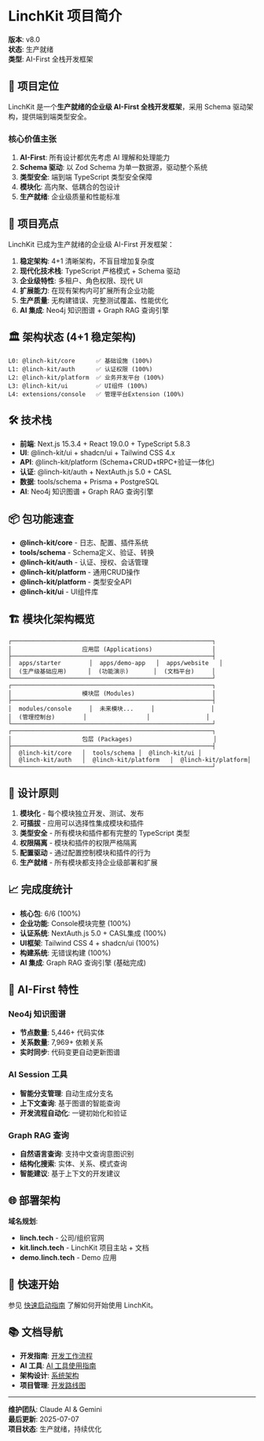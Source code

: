# LinchKit 项目简介

**版本**: v8.0  
**状态**: 生产就绪  
**类型**: AI-First 全栈开发框架

## 🎯 项目定位

LinchKit 是一个**生产就绪的企业级 AI-First 全栈开发框架**，采用 Schema 驱动架构，提供端到端类型安全。

### 核心价值主张

1. **AI-First**: 所有设计都优先考虑 AI 理解和处理能力
2. **Schema 驱动**: 以 Zod Schema 为单一数据源，驱动整个系统
3. **类型安全**: 端到端 TypeScript 类型安全保障
4. **模块化**: 高内聚、低耦合的包设计
5. **生产就绪**: 企业级质量和性能标准

## 🌟 项目亮点

LinchKit 已成为生产就绪的企业级 AI-First 开发框架：

1. **稳定架构**: 4+1 清晰架构，不盲目增加复杂度
2. **现代化技术栈**: TypeScript 严格模式 + Schema 驱动
3. **企业级特性**: 多租户、角色权限、现代 UI
4. **扩展能力**: 在现有架构内可扩展所有企业功能
5. **生产质量**: 无构建错误、完整测试覆盖、性能优化
6. **AI 集成**: Neo4j 知识图谱 + Graph RAG 查询引擎

## 🏛️ 架构状态 (4+1 稳定架构)

```
L0: @linch-kit/core      ✅ 基础设施 (100%)
L1: @linch-kit/auth      ✅ 认证权限 (100%)
L2: @linch-kit/platform  ✅ 业务开发平台 (100%)
L3: @linch-kit/ui        ✅ UI组件 (100%)
L4: extensions/console   ✅ 管理平台Extension (100%)
```

## 🛠️ 技术栈

- **前端**: Next.js 15.3.4 + React 19.0.0 + TypeScript 5.8.3
- **UI**: @linch-kit/ui + shadcn/ui + Tailwind CSS 4.x
- **API**: @linch-kit/platform (Schema+CRUD+tRPC+验证一体化)
- **认证**: @linch-kit/auth + NextAuth.js 5.0 + CASL
- **数据**: tools/schema + Prisma + PostgreSQL
- **AI**: Neo4j 知识图谱 + Graph RAG 查询引擎

## 📦 包功能速查

- **@linch-kit/core** - 日志、配置、插件系统
- **tools/schema** - Schema定义、验证、转换
- **@linch-kit/auth** - 认证、授权、会话管理
- **@linch-kit/platform** - 通用CRUD操作
- **@linch-kit/platform** - 类型安全API
- **@linch-kit/ui** - UI组件库

## 🏗️ 模块化架构概览

```
┌─────────────────────────────────────────────────────────┐
│                    应用层 (Applications)                 │
├─────────────────────────────────────────────────────────┤
│  apps/starter        │  apps/demo-app   │  apps/website   │
│  (生产级基础应用)      │  (功能演示)       │  (文档平台)     │
└─────────────────────────────────────────────────────────┘
┌─────────────────────────────────────────────────────────┐
│                    模块层 (Modules)                      │
├─────────────────────────────────────────────────────────┤
│  modules/console     │  未来模块...     │                │
│  (管理控制台)        │                 │                │
└─────────────────────────────────────────────────────────┘
┌─────────────────────────────────────────────────────────┐
│                    包层 (Packages)                       │
├─────────────────────────────────────────────────────────┤
│  @linch-kit/core   │  tools/schema │  @linch-kit/ui │
│  @linch-kit/auth   │  @linch-kit/platform   │  @linch-kit/platform│
└─────────────────────────────────────────────────────────┘
```

## 🎯 设计原则

1. **模块化** - 每个模块独立开发、测试、发布
2. **可插拔** - 应用可以选择性集成模块和插件
3. **类型安全** - 所有模块和插件都有完整的 TypeScript 类型
4. **权限隔离** - 模块和插件的权限严格隔离
5. **配置驱动** - 通过配置控制模块和插件的行为
6. **生产就绪** - 所有模块都支持企业级部署和扩展

## 📈 完成度统计

- **核心包**: 6/6 (100%)
- **企业功能**: Console模块完整 (100%)
- **认证系统**: NextAuth.js 5.0 + CASL集成 (100%)
- **UI框架**: Tailwind CSS 4 + shadcn/ui (100%)
- **构建系统**: 无错误构建 (100%)
- **AI 集成**: Graph RAG 查询引擎 (基础完成)

## 🚀 AI-First 特性

### Neo4j 知识图谱

- **节点数量**: 5,446+ 代码实体
- **关系数量**: 7,969+ 依赖关系
- **实时同步**: 代码变更自动更新图谱

### AI Session 工具

- **智能分支管理**: 自动生成分支名
- **上下文查询**: 基于图谱的智能查询
- **开发流程自动化**: 一键初始化和验证

### Graph RAG 查询

- **自然语言查询**: 支持中文查询意图识别
- **结构化搜索**: 实体、关系、模式查询
- **智能建议**: 基于上下文的开发建议

## 🌐 部署架构

**域名规划**:

- **linch.tech** - 公司/组织官网
- **kit.linch.tech** - LinchKit 项目主站 + 文档
- **demo.linch.tech** - Demo 应用

## 🎉 快速开始

参见 [快速启动指南](./02_Quick_Start.md) 了解如何开始使用 LinchKit。

## 📚 文档导航

- **开发指南**: [开发工作流程](../02_Guides/01_Development_Workflow.md)
- **AI 工具**: [AI 工具使用指南](../02_Guides/02_AI_Tools_Usage.md)
- **架构设计**: [系统架构](../01_Architecture/02_System_Architecture.md)
- **项目管理**: [开发路线图](../98_Project_Management/01_Roadmap.md)

---

**维护团队**: Claude AI & Gemini  
**最后更新**: 2025-07-07  
**项目状态**: 生产就绪，持续优化
